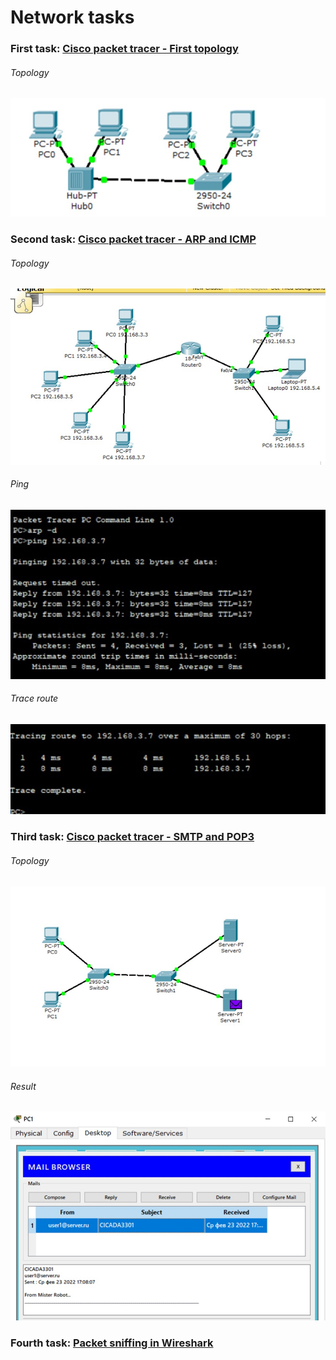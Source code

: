 # Network tasks

### First task: [Cisco packet tracer - First topology](First_Lab.pkt)

###### Topology

![](Screenshots/first.jpg)

### Second task: [Cisco packet tracer - ARP and ICMP](Second_lab.pkt)

###### Topology

![](Screenshots/Second.jpg)

###### Ping

![](Screenshots/Second-pingjpg.jpg)

###### Trace route

![](Screenshots/Second-route.jpg)

### Third task: [Cisco packet tracer - SMTP and POP3](Third_Lab.pkt)

###### Topology

![](Screenshots/Third.jpg)

###### Result

![](Screenshots/Third-res.jpg)

### Fourth task: [Packet sniffing in Wireshark](Shubarov%20P33212%20Lab_4.docx)
